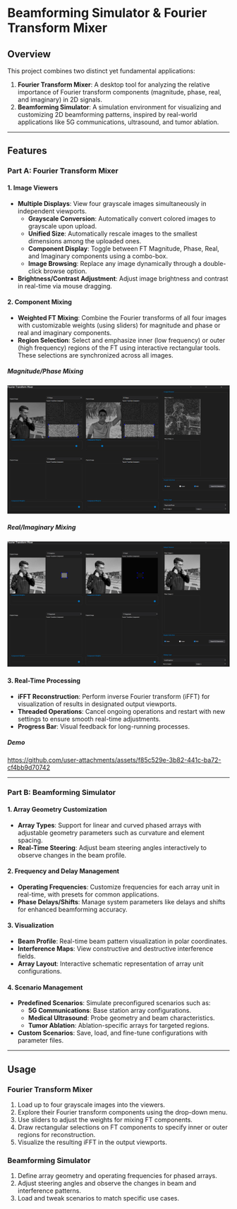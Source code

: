 

# Beamforming Simulator & Fourier Transform Mixer

## Overview
This project combines two distinct yet fundamental applications:  
1. **Fourier Transform Mixer**: A desktop tool for analyzing the relative importance of Fourier transform components (magnitude, phase, real, and imaginary) in 2D signals.  
2. **Beamforming Simulator**: A simulation environment for visualizing and customizing 2D beamforming patterns, inspired by real-world applications like 5G communications, ultrasound, and tumor ablation.

---

## Features

### Part A: Fourier Transform Mixer
#### **1. Image Viewers**
- **Multiple Displays**: View four grayscale images simultaneously in independent viewports.
  - **Grayscale Conversion**: Automatically convert colored images to grayscale upon upload.
  - **Unified Size**: Automatically rescale images to the smallest dimensions among the uploaded ones.
  - **Component Display**: Toggle between FT Magnitude, Phase, Real, and Imaginary components using a combo-box.
  - **Image Browsing**: Replace any image dynamically through a double-click browse option.
- **Brightness/Contrast Adjustment**: Adjust image brightness and contrast in real-time via mouse dragging.

#### **2. Component Mixing**
- **Weighted FT Mixing**: Combine the Fourier transforms of all four images with customizable weights (using sliders) for magnitude and phase or real and imaginary components.
- **Region Selection**: Select and emphasize inner (low frequency) or outer (high frequency) regions of the FT using interactive rectangular tools. These selections are synchronized across all images.

##### Magnitude/Phase Mixing
![mag_phase_mix](images/mix1.png)

##### Real/Imaginary Mixing
![real_img_mix](images/real_img_mix.png)

#### **3. Real-Time Processing**
- **iFFT Reconstruction**: Perform inverse Fourier transform (iFFT) for visualization of results in designated output viewports.
- **Threaded Operations**: Cancel ongoing operations and restart with new settings to ensure smooth real-time adjustments.
- **Progress Bar**: Visual feedback for long-running processes.

##### **Demo**
https://github.com/user-attachments/assets/f85c529e-3b82-441c-ba72-cf4bb9d70742

---

### Part B: Beamforming Simulator
#### **1. Array Geometry Customization**
- **Array Types**: Support for linear and curved phased arrays with adjustable geometry parameters such as curvature and element spacing.
- **Real-Time Steering**: Adjust beam steering angles interactively to observe changes in the beam profile.

#### **2. Frequency and Delay Management**
- **Operating Frequencies**: Customize frequencies for each array unit in real-time, with presets for common applications.
- **Phase Delays/Shifts**: Manage system parameters like delays and shifts for enhanced beamforming accuracy.

#### **3. Visualization**
- **Beam Profile**: Real-time beam pattern visualization in polar coordinates.
- **Interference Maps**: View constructive and destructive interference fields.
- **Array Layout**: Interactive schematic representation of array unit configurations.

#### **4. Scenario Management**
- **Predefined Scenarios**: Simulate preconfigured scenarios such as:
  - **5G Communications**: Base station array configurations.
  - **Medical Ultrasound**: Probe geometry and beam characteristics.
  - **Tumor Ablation**: Ablation-specific arrays for targeted regions.
- **Custom Scenarios**: Save, load, and fine-tune configurations with parameter files.


---

## Usage

### Fourier Transform Mixer
1. Load up to four grayscale images into the viewers.
2. Explore their Fourier transform components using the drop-down menu.
3. Use sliders to adjust the weights for mixing FT components.
4. Draw rectangular selections on FT components to specify inner or outer regions for reconstruction.
5. Visualize the resulting iFFT in the output viewports.

### Beamforming Simulator
1. Define array geometry and operating frequencies for phased arrays.
2. Adjust steering angles and observe the changes in beam and interference patterns.
3. Load and tweak scenarios to match specific use cases.

